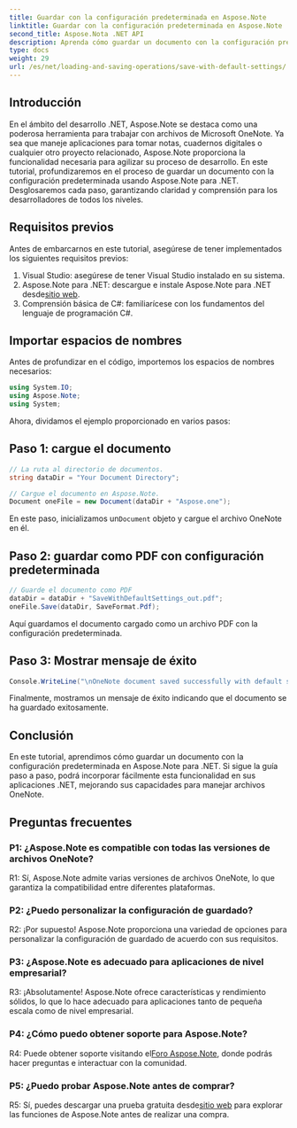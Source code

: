 ```yaml
---
title: Guardar con la configuración predeterminada en Aspose.Note
linktitle: Guardar con la configuración predeterminada en Aspose.Note
second_title: Aspose.Nota .NET API
description: Aprenda cómo guardar un documento con la configuración predeterminada en Aspose.Note para .NET a través de una guía paso a paso.
type: docs
weight: 29
url: /es/net/loading-and-saving-operations/save-with-default-settings/
---
```

## Introducción

En el ámbito del desarrollo .NET, Aspose.Note se destaca como una poderosa herramienta para trabajar con archivos de Microsoft OneNote. Ya sea que maneje aplicaciones para tomar notas, cuadernos digitales o cualquier otro proyecto relacionado, Aspose.Note proporciona la funcionalidad necesaria para agilizar su proceso de desarrollo. En este tutorial, profundizaremos en el proceso de guardar un documento con la configuración predeterminada usando Aspose.Note para .NET. Desglosaremos cada paso, garantizando claridad y comprensión para los desarrolladores de todos los niveles.

## Requisitos previos

Antes de embarcarnos en este tutorial, asegúrese de tener implementados los siguientes requisitos previos:

1. Visual Studio: asegúrese de tener Visual Studio instalado en su sistema.
2.  Aspose.Note para .NET: descargue e instale Aspose.Note para .NET desde[sitio web](https://releases.aspose.com/note/net/).
3. Comprensión básica de C#: familiarícese con los fundamentos del lenguaje de programación C#.

## Importar espacios de nombres

Antes de profundizar en el código, importemos los espacios de nombres necesarios:

```csharp
using System.IO;
using Aspose.Note;
using System;
```

Ahora, dividamos el ejemplo proporcionado en varios pasos:

## Paso 1: cargue el documento

```csharp
// La ruta al directorio de documentos.
string dataDir = "Your Document Directory";

// Cargue el documento en Aspose.Note.
Document oneFile = new Document(dataDir + "Aspose.one");
```

 En este paso, inicializamos un`Document` objeto y cargue el archivo OneNote en él.

## Paso 2: guardar como PDF con configuración predeterminada

```csharp
// Guarde el documento como PDF
dataDir = dataDir + "SaveWithDefaultSettings_out.pdf";
oneFile.Save(dataDir, SaveFormat.Pdf);
```

Aquí guardamos el documento cargado como un archivo PDF con la configuración predeterminada.

## Paso 3: Mostrar mensaje de éxito

```csharp
Console.WriteLine("\nOneNote document saved successfully with default settings.\nFile saved at " + dataDir); 
```

Finalmente, mostramos un mensaje de éxito indicando que el documento se ha guardado exitosamente.

## Conclusión

En este tutorial, aprendimos cómo guardar un documento con la configuración predeterminada en Aspose.Note para .NET. Si sigue la guía paso a paso, podrá incorporar fácilmente esta funcionalidad en sus aplicaciones .NET, mejorando sus capacidades para manejar archivos OneNote.

## Preguntas frecuentes

### P1: ¿Aspose.Note es compatible con todas las versiones de archivos OneNote?

R1: Sí, Aspose.Note admite varias versiones de archivos OneNote, lo que garantiza la compatibilidad entre diferentes plataformas.

### P2: ¿Puedo personalizar la configuración de guardado?

R2: ¡Por supuesto! Aspose.Note proporciona una variedad de opciones para personalizar la configuración de guardado de acuerdo con sus requisitos.

### P3: ¿Aspose.Note es adecuado para aplicaciones de nivel empresarial?

R3: ¡Absolutamente! Aspose.Note ofrece características y rendimiento sólidos, lo que lo hace adecuado para aplicaciones tanto de pequeña escala como de nivel empresarial.

### P4: ¿Cómo puedo obtener soporte para Aspose.Note?

 R4: Puede obtener soporte visitando el[Foro Aspose.Note](https://forum.aspose.com/c/note/28), donde podrás hacer preguntas e interactuar con la comunidad.

### P5: ¿Puedo probar Aspose.Note antes de comprar?

 R5: Sí, puedes descargar una prueba gratuita desde[sitio web](https://releases.aspose.com/) para explorar las funciones de Aspose.Note antes de realizar una compra.